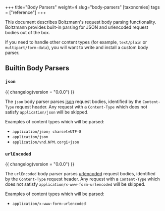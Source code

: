 +++
title="Body Parsers"
weight=4
slug="body-parsers"
[taxonomies]
tags = ["reference"]
+++

This document describes Boltzmann's request body parsing functionality. Boltzmann
provides built-in parsing for JSON and urlencoded request bodies out of the box.

If you need to handle other content types (for example, `text/plain` or
`multipart/form-data`), you will want to write and install a custom body
parser.

## Builtin Body Parsers

### `json`

{{ changelog(version = "0.0.0") }}

The `json` body parser parses [json](https://mdn.io/json) request bodies, identified
by the `Content-Type` request header. Any request with a `Content-Type` which does not
satisfy `application/json` will be skipped.

Examples of content types which will be parsed:

- `application/json; charset=UTF-8`
- `application/json`
- `application/vnd.NPM.corgi+json`

### `urlEncoded`

{{ changelog(version = "0.0.0") }}

The `urlEncoded` body parser parses [urlencoded](https://mdn.io/urlencoded) request bodies,
identified by the `Content-Type` request header. Any request with a `Content-Type` which does
not satisfy `application/x-www-form-urlencoded` will be skipped.

Examples of content types which will be parsed:

- `application/x-www-form-urlencoded`
